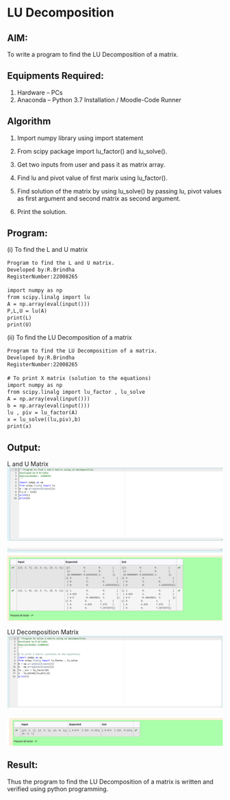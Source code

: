 # LU Decomposition 

## AIM:
To write a program to find the LU Decomposition of a matrix.

## Equipments Required:
1. Hardware – PCs
2. Anaconda – Python 3.7 Installation / Moodle-Code Runner

## Algorithm
1. Import numpy library using import statement

2. From scipy package import lu_factor() and lu_solve().

3. Get two inputs from user and pass it as matrix array.

4. Find lu and pivot value of first marix using lu_factor().

5. Find solution of the matrix by using lu_solve() by passing lu, pivot values as first argument and second matrix as second argument.

6. Print the solution.

## Program:
(i) To find the L and U matrix
~~~
Program to find the L and U matrix.
Developed by:R.Brindha
RegisterNumber:22008265 

import numpy as np
from scipy.linalg import lu
A = np.array(eval(input()))
P,L,U = lu(A)
print(L)
print(U)
~~~
(ii) To find the LU Decomposition of a matrix
~~~
Program to find the LU Decomposition of a matrix.
Developed by:R.Brindha
RegisterNumber:22008265

# To print X matrix (solution to the equations)
import numpy as np
from scipy.linalg import lu_factor , lu_solve
A = np.array(eval(input()))
b = np.array(eval(input()))
lu , piv = lu_factor(A)
x = lu_solve((lu,piv),b)
print(x)
~~~


## Output:
L and U Matrix
![](./LU%20matrix.png)

![](./matrix%20out.png)

LU Decomposition Matrix
![](./mat.png)

![](./mat%20out.png)
## Result:
Thus the program to find the LU Decomposition of a matrix is written and verified using python programming.

